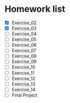 # Homework list
- [x] Exercise_02
- [x] Exercise_03
- [ ] Exercise_04
- [ ] Exercise_05
- [ ] Exercise_06
- [ ] Exercise_07
- [ ] Exercise_08
- [ ] Exercise_09
- [ ] Exercise_10
- [ ] Exercise_11
- [ ] Exercise_12
- [ ] Exercise_13
- [ ] Exercise_14
- [ ] Final Project
